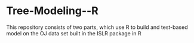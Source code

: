 # Tree-Modeling--R

This repository consists of two parts, which use R to build and test-based model on the OJ data set built in the ISLR package in R  
